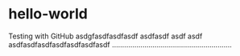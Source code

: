 # hello-world
Testing with GitHub
asdgfasdfasdfasdf
asdfasdf
asdf
asdf
asdfasdfasdfasdfasdfasdfasdf
...........................................................
